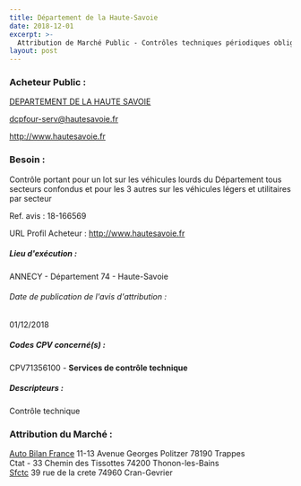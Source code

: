 ```yaml
---
title: Département de la Haute-Savoie
date: 2018-12-01
excerpt: >-
  Attribution de Marché Public - Contrôles techniques périodiques obligatoires pour véhicules
layout: post
---
```


### Acheteur Public : 
<a href="/acheteur-33/siren-227400017"> DEPARTEMENT DE LA HAUTE SAVOIE</a><br/>



dcpfour-serv@hautesavoie.fr


http://www.hautesavoie.fr
### Besoin :

Contrôle portant pour un lot sur les véhicules lourds du Département tous secteurs confondus et pour les 3 autres sur les véhicules légers et utilitaires par secteur

Ref. avis : 18-166569

URL Profil Acheteur : http://www.hautesavoie.fr

##### Lieu d'exécution :

ANNECY - Département 74 - Haute-Savoie

###### Date de publication de l'avis d'attribution : 
01/12/2018

##### Codes CPV concerné(s) :
CPV71356100 - **Services de contrôle technique** <br/>

##### Descripteurs :
Contrôle technique <br/>

### Attribution du Marché :
<a href="/entreprise-261/siren-437807795"> Auto Bilan France</a>    11-13 Avenue Georges Politzer 78190 Trappes <br/>
Ctat - 33 Chemin des Tissottes 74200 Thonon-les-Bains <br/>
<a href="/entreprise-267/siren-538170010"> Sfctc</a>    39 rue de la crete 74960 Cran-Gevrier <br/>
